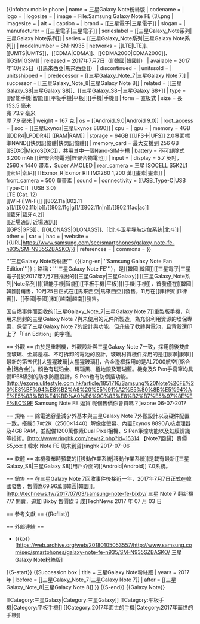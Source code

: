 {{Infobox mobile phone
| name         = 三星Galaxy Note粉絲版
| codename     = 
| logo         = 
| logosize     = 
| image        = File:Samsung Galaxy Note FE (3).png
| imagesize    = 
| alt          = 
| caption      = 
| brand        = [[三星電子|三星電子]]
| slogan       = 
| manufacturer = [[三星電子|三星電子]]
| serieslabel  = [[三星Galaxy_Note系列|三星Galaxy Note系列]]
| series       = [[三星Galaxy_Note系列|三星Galaxy Note系列]]
| modelnumber  = SM-N935
| networks     = [[LTE|LTE]]、[[UMTS|UMTS]]、[[CDMA|CDMA]]、[[CDMA2000|CDMA2000]]、[[GSM|GSM]]
| released     = 2017年7月7日（[[韓國|韓國]]）
| available    = 2017年10月25日（[[馬來西亞|馬來西亞]]）
| discontinued = 
| unitssold    = 
| unitsshipped = 
| predecessor  = [[三星Galaxy_Note_7|三星Galaxy Note 7]]
| successor    = [[三星Galaxy_Note_8|三星Galaxy Note 8]]
| related      = [[三星Galaxy_S8|三星Galaxy S8]]、[[三星Galaxy_S8+|三星Galaxy S8+]]
| type         = [[智能手機|智能]][[平板手機|平板]][[手機|手機]]
| form         = 直板式
| size         = 長 153.5 毫米<br />寬 73.9 毫米<br />厚 7.9 毫米
| weight       = 167 克
| os           = [[Android_9.0|Android 9.0]]
| root_access  = 
| soc          = [[三星Exynos|三星Exynos 8890]]
| cpu          = 
| gpu          = 
| memory       = 4GB [[DDR4|LPDDR4]] [[RAM|RAM]]
| storage      = 64GB [[UFS卡|UFS]] 2.0界面標準NAND[[快閃記憶體|快閃記憶體]]
| memory_card  = 最大支援到 256 GB [[SDXC|MicroSDXC]]，共用其中一個Nano-SIM卡槽
| battery      = 不可卸除式 3,200 mAh [[鋰聚合物電池|鋰聚合物電池]]
| input        = 
| display      = 5.7 英吋，2560 x 1440 畫素，Super AMOLED
| rear_camera  = 三星 ISOCELL S5K2L1<br />[[索尼|索尼]] [[Exmor_R|Exmor R]] IMX260 1,200 萬[[畫素|畫素]]
| front_camera = 500 萬畫素
| sound        = 
| connectivity = [[USB_Type-C|USB Type-C]]（USB 3.0）<br />LTE (Cat. 12)<br />[[Wi-Fi|Wi-Fi]] [[802.11a|802.11 a]]/[[802.11b|b]]/[[802.11g|g]]/[[802.11n|n]]/[[802.11ac|ac]]<br />[[藍牙|藍牙4.2]]<br />[[近場通訊|近場通訊]]<br />[[GPS|GPS]]、[[GLONASS|GLONASS]]、[[北斗卫星导航定位系统|北斗]]
| other        = 
| sar          = 
| hac          = 
| website      = {{URL|https://www.samsung.com/sec/smartphones/galaxy-note-fe-n935/SM-N935SZBASKO/}}
| references   = 
| commons      = 
}}

'''三星Galaxy Note粉絲版'''（{{lang-en|'''Samsung Galaxy Note Fan Edition'''}}；略稱：'''三星Galaxy Note FE'''），是[[韓國|韓國]][[三星電子|三星電子]]於2017年7月7日推出的[[三星Galaxy|三星Galaxy]] [[三星Galaxy_Note系列|Note系列]][[智能手機|智能]][[平板手機|平板]][[手機|手機]]，首發僅在[[韓國|韓國]]銷售，10月25日正式在[[馬來西亞|馬來西亞]]發售，11月在[[菲律賓|菲律賓]]、[[泰國|泰國]]和[[越南|越南]]發售。

因自燃事件而回收的[[三星Galaxy_Note_7|三星Galaxy Note 7]]重製版手機，利用未開封的三星Galaxy Note 7與未使用的元件所製造，為充份利用資源的環保專案，保留了三星Galaxy Note 7的設計與功能，但升級了軟體與電池，且背殼還印上了「Fan Edition」的字樣。

== 外觀 ==
由於是重制機，外觀設計與三星Galaxy Note 7一致，採用前後雙曲面玻璃、金屬邊框、不可拆卸的電池的設計。玻璃材質機件採用的是[[康寧|康寧]]最新的第五代[[大猩猩玻璃|大猩猩玻璃]]，合金邊框採用的是AL7000航空[[鋁合金|鋁合金]]。顏色有琥珀金、瑪瑙黑、極地銀及珊瑚藍。機身及S Pen手寫筆均具備IP68級別的防水防塵設計，S Pen也有防倒插功能。<ref>[http://ezone.ulifestyle.com.hk/article/1851716/Samsung%20Note%20FE%20%E8%BF%94%E8%B2%A8%20%E5%91%A2%E5%80%8B%E5%94%AE%E5%83%B9%E4%BD%A0%E6%9C%83%E8%B2%B7%E5%97%8E%EF%BC%9F Samsung Note FE 返貨 呢個售價你會買嗎？]ezone 06-07-2017</ref>

== 規格 ==
除電池容量減少外基本與三星Galaxy Note 7外觀設計以及硬件配置一致，搭載5.7吋2K（2560×1440）解像度螢幕、內置Exynos 8890八核處理器及4GB RAM，並配備1200萬像素Dual Pixel相機、S Pen筆控功能以及虹膜辨識等技術。<ref>[http://www.ringhk.com/news2.php?id=15314 【Note7回歸】賣價 $5,xxx！韓水 Note FE 周末到貨]ringhk 2017-07-06</ref>

== 軟體 ==
本機發布時預載的[[移動作業系統|移動作業系統]]是載有最新[[三星Galaxy_S8|三星Galaxy S8]]用戶介面的[[Android|Android]] 7.0系統。

== 銷售 ==
在三星Galaxy Note 7回收事件後接近一年，2017年7月7日正式在韓國發售，售價為69.96萬[[韓圓|韓圜]]。<ref>[http://technews.tw/2017/07/03/samsung-note-fe-bixby/ 三星 Note 7 翻新機 7/7 開賣，追加 Bixby 售價砍 3 成]TechNews 2017 年 07 月 03 日</ref>

== 參考文獻 ==
{{Reflist}}

== 外部連結 ==
* {{ko}}[https://web.archive.org/web/20180105053557/http://www.samsung.com/sec/smartphones/galaxy-note-fe-n935/SM-N935SZBASKO/ 三星Galaxy Note粉絲版]

{{S-start}}
{{Succession box
 | title  = 三星Galaxy Note粉絲版
 | years  = 2017年
 | before = [[三星Galaxy_Note_7|三星Galaxy Note 7]]
 | after  = [[三星Galaxy_Note_8|三星Galaxy Note 8]]
}}
{{S-end}}
{{Galaxy Note}}

[[Category:三星Galaxy|Category:三星Galaxy]]
[[Category:平板手機|Category:平板手機]]
[[Category:2017年面世的手機|Category:2017年面世的手機]]